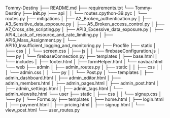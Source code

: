 Tommy-Destiny
├── README.md
├── requirements.txt
└── Tommy-Destiny
   ├── __init__.py
   ├── api
   │  │  └── routes.cpython-39.pyc
   │  └── routes.py
   ├── mitigations
   │  ├── A2_Broken_authentication.py
   │  ├── A3_Sensitive_data_exposure.py
   │  ├── A5_Broken_access_control.py
   │  ├── A7_Cross_site_scripting.py
   │  ├── API3_Excessive_data_exposure.py
   │  ├── API4_Lack_of_resource_and_rate_limiting.py
   │  ├── API6_Mass_Assignment.py
   │  └── API10_Insufficient_logging_and_monitoring.py
   ├── Procfile
   ├── static
   │  ├── css
   │  │  └── screen.css
   │  ├── js
   │  │  └── firebaseConfiguration.js
   │  └── py
   │     └── firebaseConnection.py
   ├── templates
   │  ├── base.html
   │  └── includes
   │     ├── footer.html
   │     ├── formHelper.html
   │     └── navbar.html
   └── web
      ├── admin
      │  ├── admin_routes.py
      │  ├── static
      │  │  ├── css
      │  │  │  └── admin.css
      │  │  └── py
      │  │     └── Post.py
      │  └── templates
      │     ├── admin_dashboard.html
      │     ├── admin_editor.html
      │     ├── admin_members.html
      │     ├── admin_pages.html
      │     ├── admin_post.html
      │     ├── admin_settings.html
      │     ├── admin_tags.html
      │     └── admin_viewsite.html
      └── user
         ├── static
         │  ├── css
         │  │  └── signup.css
         │  └── py
         │     └── Forms.py
         ├── templates
         │  ├── home.html
         │  ├── login.html
         │  ├── payment.html
         │  ├── pricing.html
         │  ├── signup.html
         │  └── view_post.html
         └── user_routes.py
